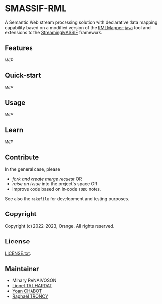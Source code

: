 # SMASSIF-RML

A Semantic Web stream processing solution with declarative data mapping capability based on a modified version of the [RMLMapper-java](https://github.com/RMLio/rmlmapper-java) tool and extensions to the [StreamingMASSIF](https://github.com/IBCNServices/StreamingMASSIF) framework.

## Features

*WIP*

## Quick-start

*WIP*

## Usage

*WIP*

## Learn

*WIP*

## Contribute

In the general case, please
* *fork and create merge request* OR
* *raise an issue* into the project's space OR
* improve code based on in-code `TODO` notes.

See also the `makefile` for development and testing purposes.

## Copyright

Copyright (c) 2022-2023, Orange. All rights reserved.

## License

[LICENSE.txt](LICENSE.txt).

## Maintainer

* Mihary RANAIVOSON
* [Lionel TAILHARDAT](mailto:lionel.tailhardat@orange.com)
* [Yoan CHABOT](mailto:yoan.chabot@orange.com)
* [Raphaël TRONCY](mailto:raphael.troncy@eurecom.fr)